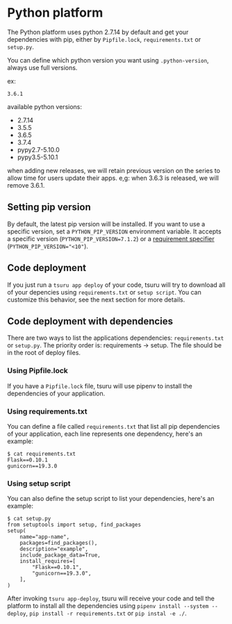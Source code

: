 # Python platform

The Python platform uses python 2.7.14 by default and get your dependencies with pip,
either by ``Pipfile.lock``, ``requirements.txt`` or ``setup.py``.

You can define which python version you want using ``.python-version``, always use full versions.

ex:
```
3.6.1
```

available python versions:
- 2.7.14
- 3.5.5
- 3.6.5
- 3.7.4
- pypy2.7-5.10.0
- pypy3.5-5.10.1

when adding new releases, we will retain previous version on the series to allow time for users update their apps.
e,g: when 3.6.3 is released, we will remove 3.6.1.

## Setting pip version

By default, the latest pip version will be installed. If you want to use a specific version, set
a ``PYTHON_PIP_VERSION`` environment variable. It accepts a specific version (``PYTHON_PIP_VERSION=7.1.2``) or a
[requirement specifier](https://pip.pypa.io/en/stable/reference/pip_install/#requirement-specifiers)
(``PYTHON_PIP_VERSION="<10"``).

## Code deployment

If you just run a ``tsuru app deploy`` of your code, tsuru will try
to download all of your depencies using ``requirements.txt`` or ``setup script``.
You can customize this behavior, see the next section for more details.

## Code deployment with dependencies

There are two ways to list the applications dependencies: ``requirements.txt`` or ``setup.py``.
The priority order is: requirements -> setup. The file should be in the root of deploy files.

### Using Pipfile.lock

If you have a ``Pipfile.lock`` file, tsuru will use pipenv to install the dependencies of your application.

### Using requirements.txt

You can define a file called ``requirements.txt`` that list all pip dependencies of your application,
each line represents one dependency, here's an example:

	$ cat requirements.txt
	Flask==0.10.1
	gunicorn==19.3.0

### Using setup script

You can also define the setup script to list your dependencies, here's an example:

	$ cat setup.py
	from setuptools import setup, find_packages
	setup(
		name="app-name",
    	packages=find_packages(),
    	description="example",
  		include_package_data=True,
    	install_requires=[
        	"Flask==0.10.1",
        	"gunicorn==19.3.0",
		],
	)

After invoking ``tsuru app-deploy``, tsuru will receive your code and tell the platform
to install all the dependencies using ``pipenv install --system --deploy``, ``pip install -r requirements.txt``
or ``pip instal -e ./``.
